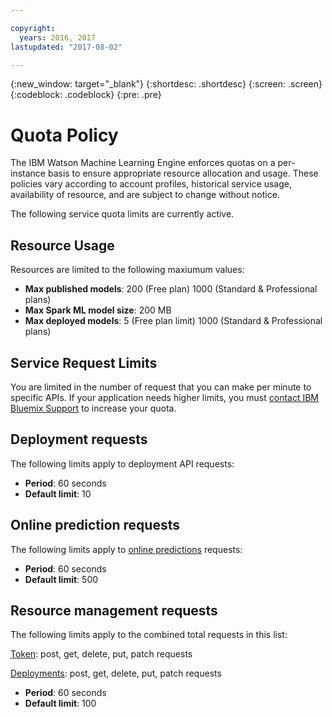 ```yaml
---

copyright:
  years: 2016, 2017
lastupdated: "2017-08-02"

---
```


{:new_window: target="_blank"}
{:shortdesc: .shortdesc}
{:screen: .screen}
{:codeblock: .codeblock}
{:pre: .pre}

# Quota Policy
The IBM Watson Machine Learning Engine enforces quotas on a per-instance basis to ensure appropriate resource allocation and usage. These policies vary according to account profiles, historical service usage, availability of resource, and are subject to change without notice.The following service quota limits are currently active.## Resource Usage
Resources are limited to the following maxiumum values:
-  **Max published models**: 200 (Free plan) 1000 (Standard & Professional plans)-  **Max Spark ML model size**: 200 MB-  **Max deployed models**: 5 (Free plan limit) 1000 (Standard & Professional plans)## Service Request Limits
You are limited in the number of request that you can make per minute to specific APIs.  If your application needs higher limits, you must [contact IBM Bluemix Support](https://support.ng.bluemix.net/) to increase your quota.## Deployment requests
The following limits apply to deployment API requests:
-  **Period**: 60 seconds-  **Default limit**: 10## Online prediction requestsThe following limits apply to [online predictions](pm_service_api_spark_building.html) requests:

-  **Period**: 60 seconds-  **Default limit**: 500## Resource management requests
The following limits apply to the combined total requests in this list:
[Token](https://watson-ml-api.mybluemix.net/#/Token): post, get, delete, put, patch requests
[Deployments](https://watson-ml-api.mybluemix.net/#/Deployments): post, get, delete, put, patch requests-  **Period**: 60 seconds-  **Default limit**: 100